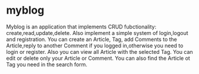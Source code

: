 # myblog
Myblog is an application that implements CRUD fubctionality: create,read,update,delete. Also implement a simple system of login,logout and registration. You can create an Article, Tag, add Comments to the Article,reply to another Comment if you logged in,otherwise you need to login or register. Also you can view all Article with the selected Tag. You can edit or delete only your Article or Comment. You can also find the Article ot Tag you need in the search form.




